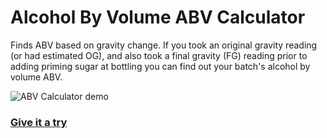 # Alcohol By Volume ABV Calculator

Finds ABV based on gravity change. If you took an original gravity reading (or had estimated OG), and also took a final gravity (FG) reading prior to adding priming sugar at bottling you can find out your batch's alcohol by volume ABV.

![ABV Calculator demo](./src/media/screenshot.png=100x250)

### [Give it a try](http://meirkl.github.io/abv-calculator)

